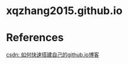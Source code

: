 # xqzhang2015.github.io


# References
[csdn: 如何快速搭建自己的github.io博客](https://blog.csdn.net/walkerhau/article/details/77394659?utm_source=debugrun&utm_medium=referral)<br/>

[]()<br/>

[]()<br/>

[]()<br/>

[]()<br/>
